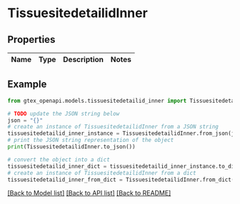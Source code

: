 # TissuesitedetailidInner


## Properties

Name | Type | Description | Notes
------------ | ------------- | ------------- | -------------

## Example

```python
from gtex_openapi.models.tissuesitedetailid_inner import TissuesitedetailidInner

# TODO update the JSON string below
json = "{}"
# create an instance of TissuesitedetailidInner from a JSON string
tissuesitedetailid_inner_instance = TissuesitedetailidInner.from_json(json)
# print the JSON string representation of the object
print(TissuesitedetailidInner.to_json())

# convert the object into a dict
tissuesitedetailid_inner_dict = tissuesitedetailid_inner_instance.to_dict()
# create an instance of TissuesitedetailidInner from a dict
tissuesitedetailid_inner_from_dict = TissuesitedetailidInner.from_dict(tissuesitedetailid_inner_dict)
```
[[Back to Model list]](../README.md#documentation-for-models) [[Back to API list]](../README.md#documentation-for-api-endpoints) [[Back to README]](../README.md)


